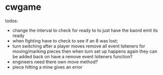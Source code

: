 # cwgame
todos: 
- change the interval to check for ready to to just have the baord emit its ready
- when fighting have to check to see if an 8 was lost;
- turn switching
    after a player moves remove all event lsiteners for moving/marking pieces then when turn set up happens again they can be added back on
    have a remove event lsiteners function?
- engineers need there own move method?
- piece hitting a mine gives an error
